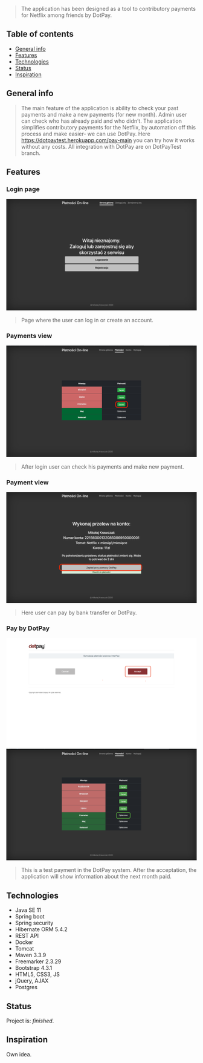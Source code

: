 
> The application has been designed as a tool to contributory payments for Netflix among friends by DotPay. 

## Table of contents
* [General info](#general-info)
* [Features](#features)
* [Technologies](#technologies)
* [Status](#status)
* [Inspiration](#inspiration)

## General info
>The main feature of the application is ability to check your past payments and make a new payments (for new month). Admin user can check who has already paid and who didn’t. The application simplifies contributory payments for the Netflix, by automation off this process and make easier- we can use DotPay. Here https://dotpaytest.herokuapp.com/pay-main you can try how  it works without any costs. All integration with DotPay are on DotPayTest branch. 
## Features
### Login page
![Guest view](./src/main/resources/static/img/login.png) 
>  Page where the user can log in or create an account. 

### Payments view
![User view](./src/main/resources/static/img/payments.png) 
> After login user can check his payments and make new payment.

### Payment view
![User View](./src/main/resources/static/img/payment.png) 
>Here user can pay by bank transfer or DotPay.

### Pay by DotPay
![User View](./src/main/resources/static/img/DotPay.png) 
![User View](./src/main/resources/static/img/paymentsA.png)
>This is a test payment in the DotPay system. After the acceptation, the application will show information about the next month paid. 

## Technologies
* Java SE 11
* Spring boot
* Spring security
* Hibernate ORM 5.4.2
* REST API
* Docker
* Tomcat
* Maven 3.3.9
* Freemarker 2.3.29
* Bootstrap 4.3.1
* HTML5, CSS3, JS
* jQuery, AJAX
* Postgres

## Status
Project is: _finished_.

## Inspiration
Own idea.
